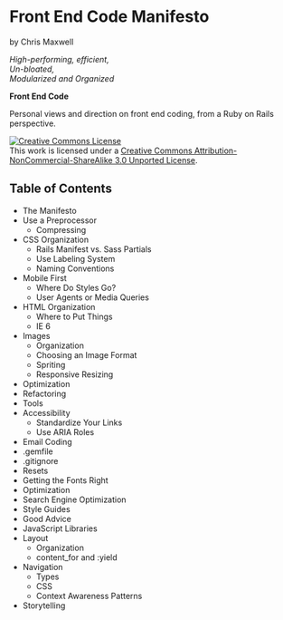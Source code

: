 Front End Code Manifesto
========================

by Chris Maxwell

*High-performing, efficient,*  
*Un-bloated,*  
*Modularized and Organized*

**Front End Code**


Personal views and direction on front end coding, from a Ruby on Rails perspective.

<a rel="license" href="http://creativecommons.org/licenses/by-nc-sa/3.0/">
  <img alt="Creative Commons License" style="border-width:0" src="http://i.creativecommons.org/l/by-nc-sa/3.0/88x31.png" /></a>
<br />This work is licensed under a 
<a rel="license" href="http://creativecommons.org/licenses/by-nc-sa/3.0/">Creative Commons Attribution-NonCommercial-ShareAlike 3.0 Unported License</a>.


Table of Contents
-----------------

- The Manifesto
- Use a Preprocessor
  - Compressing
- CSS Organization
  - Rails Manifest vs. Sass Partials
  - Use Labeling System
  - Naming Conventions
- Mobile First
  - Where Do Styles Go?
  - User Agents or Media Queries
- HTML Organization
  - Where to Put Things
  - IE 6
- Images
  - Organization
  - Choosing an Image Format
  - Spriting
  - Responsive Resizing
- Optimization
- Refactoring
- Tools
- Accessibility
  - Standardize Your Links
  - Use ARIA Roles
- Email Coding
- .gemfile
- .gitignore
- Resets
- Getting the Fonts Right
- Optimization
- Search Engine Optimization
- Style Guides
- Good Advice
- JavaScript Libraries
- Layout
  - Organization
  - content_for and :yield
- Navigation
  - Types
  - CSS
  - Context Awareness Patterns
- Storytelling
